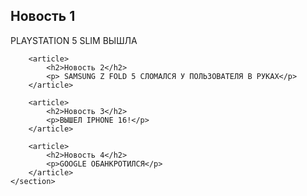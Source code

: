 <!DOCTYPE html>
<html>
<head>
    <title>ArtemFadin</title>
</head>
<body>
    <section>
        <article>
            <h2>Новость 1</h2>
            <p>PLAYSTATION 5 SLIM ВЫШЛА</p>
        </article>
    
        <article>
            <h2>Новость 2</h2>
            <p> SAMSUNG Z FOLD 5 СЛОМАЛСЯ У ПОЛЬЗОВАТЕЛЯ В РУКАХ</p>
        </article>
    
        <article>
            <h2>Новость 3</h2>
            <p>ВЫШЕЛ IPHONE 16!</p>
        </article>
    
        <article>
            <h2>Новость 4</h2>
            <p>GOOGLE ОБАНКРОТИЛСЯ</p>
        </article>
    </section>
</body>
</html>
